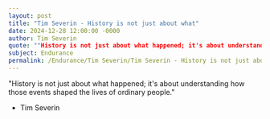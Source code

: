 ```yaml
---
layout: post
title: "Tim Severin - History is not just about what"
date: 2024-12-28 12:00:00 -0000
author: Tim Severin
quote: ""History is not just about what happened; it's about understanding how those events shaped the lives of ordinary people.""
subject: Endurance
permalink: /Endurance/Tim Severin/Tim Severin - History is not just about what
---
```


"History is not just about what happened; it's about understanding how those events shaped the lives of ordinary people."

- Tim Severin
